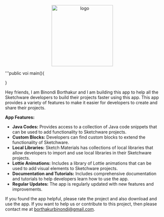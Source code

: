<div align="center">
  <img src="https://github.com/Binondi/Sketch-Materials/assets/141143315/3bf21293-f6b4-43a6-98a6-6d4e4f1876b8" alt="logo" width="200"/>
</div>

'''public voi main(){

}

Hey friends, I am Binondi Borthakur and I am building this app to help all the Sketchware developers to build their projects faster using this app. This app provides a variety of features to make it easier for developers to create and share their projects.

**App Features:**

* **Java Codes:** Provides access to a collection of Java code snippets that can be used to add functionality to Sketchware projects.
* **Custom Blocks:** Developers can find custom blocks to extend the functionality of Sketchware.
* **Local Libraries:** Sketch Materials has collections of local libraries that allow developers to import and use local libraries in their Sketchware projects.
* **Lottie Animations:** Includes a library of Lottie animations that can be used to add visual elements to Sketchware projects.
* **Documentation and Tutorials:** Includes comprehensive documentation and tutorials to help developers learn how to use the app.
* **Regular Updates:** The app is regularly updated with new features and improvements.

If you found the app helpful, please rate the project and also download and use the app. If you want to help us or contribute to this project, then please contact me at borthakurbinondi@gmail.com.
